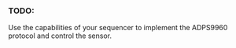 ### TODO:

Use the capabilities of your sequencer to implement the ADPS9960 protocol and control the sensor.

